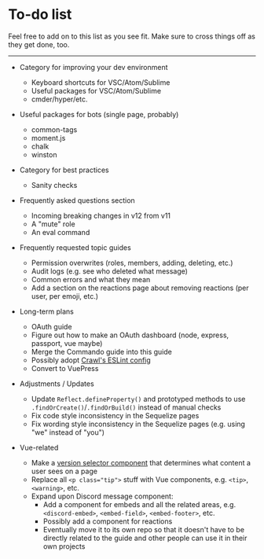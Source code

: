 # To-do list

Feel free to add on to this list as you see fit. Make sure to cross things off as they get done, too.

---

* Category for improving your dev environment
	* Keyboard shortcuts for VSC/Atom/Sublime
	* Useful packages for VSC/Atom/Sublime
	* cmder/hyper/etc.

* Useful packages for bots (single page, probably)
	* common-tags
	* moment.js
	* chalk
	* winston

* Category for best practices
	* Sanity checks

* Frequently asked questions section
	* Incoming breaking changes in v12 from v11
	* A "mute" role
	* An eval command

* Frequently requested topic guides
	* Permission overwrites (roles, members, adding, deleting, etc.)
	* Audit logs (e.g. see who deleted what message)
	* Common errors and what they mean
	* Add a section on the reactions page about removing reactions (per user, per emoji, etc.)

* Long-term plans
	* OAuth guide
	* Figure out how to make an OAuth dashboard (node, express, passport, vue maybe)
	* Merge the Commando guide into this guide
	* Possibly adopt [Crawl's ESLint config](https://github.com/iCrawl/eslint-config-aqua)
	* Convert to VuePress

* Adjustments / Updates
	* Update `Reflect.defineProperty()` and prototyped methods to use `.findOrCreate()`/`.findOrBuild()` instead of manual checks
	* Fix code style inconsistency in the Sequelize pages
	* Fix wording style inconsistency in the Sequelize pages (e.g. using "we" instead of "you")

* Vue-related
	* Make a [version selector component](https://github.com/discordjs/guide/issues/121) that determines what content a user sees on a page
	* Replace all `<p class="tip">` stuff with Vue components, e.g. `<tip>`, `<warning>`, etc.
	* Expand upon Discord message component:
		* Add a component for embeds and all the related areas, e.g. `<discord-embed>`, `<embed-field>`, `<embed-footer>`, etc.
		* Possibly add a component for reactions
		* Eventually move it to its own repo so that it doesn't have to be directly related to the guide and other people can use it in their own projects
